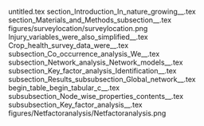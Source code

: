 untitled.tex
section_Introduction_In_nature_growing__.tex
section_Materials_and_Methods_subsection__.tex
figures/surveylocation/surveylocation.png
Injury_variables_were_also_simplified__.tex
Crop_health_survey_data_were__.tex
subsection_Co_occurrence_analysis_We__.tex
subsection_Network_analysis_Network_models__.tex
subsection_Key_factor_analysis_Identification__.tex
subsection_Results_subsubsection_Global_network__.tex
begin_table_begin_tabular_c__.tex
subsubsection_Node_wise_properties_contents__.tex
subsubsection_Key_factor_analysis__.tex
figures/Netfactoranalysis/Netfactoranalysis.png
